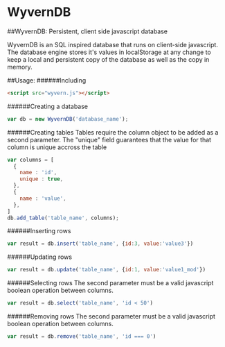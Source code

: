 # WyvernDB
##WyvernDB: Persistent, client side javascript database

WyvernDB is an SQL inspired database that runs on client-side javascript. 
The database engine stores it's values in localStorage at any change to keep a local and persistent copy of the database as well as the copy in memory.

##Usage:
######Including
```html
<script src="wyvern.js"></script>
```

######Creating a database
```javascript
var db = new WyvernDB('database_name');
```

######Creating tables
Tables require the column object to be added as a second parameter. 
The "unique" field guarantees that the value for that column is unique accross the table

```javascript
var columns = [
  {
    name : 'id',
    unique : true,
  }, 
  {
    name : 'value',
  },
]
db.add_table('table_name', columns);
```
######Inserting rows
```javascript
var result = db.insert('table_name', {id:3, value:'value3'})
```

######Updating rows
```javascript
var result = db.update('table_name', {id:1, value:'value1_mod'})
```
######Selecting rows
The second parameter must be a valid javascript boolean operation between columns.
```javascript
var result = db.select('table_name', 'id < 50')
```
######Removing rows
The second parameter must be a valid javascript boolean operation between columns.
```javascript
var result = db.remove('table_name', 'id === 0')
```
